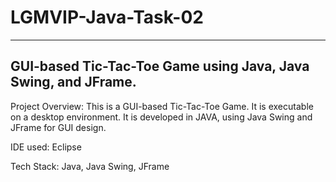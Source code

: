 # LGMVIP-Java-Task-02
----
GUI-based Tic-Tac-Toe Game using Java, Java Swing, and JFrame.
----
Project Overview: This is a GUI-based Tic-Tac-Toe Game. It is executable on a desktop environment. It is developed in JAVA, using Java Swing and JFrame for GUI design.

IDE used: Eclipse

Tech Stack: Java, Java Swing, JFrame
